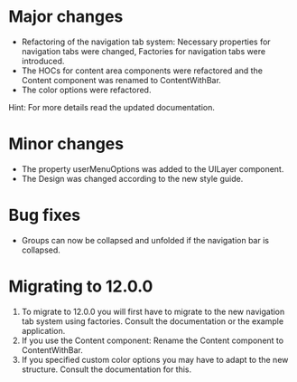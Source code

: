 # Major changes
- Refactoring of the navigation tab system: Necessary properties for navigation tabs were changed, Factories for navigation tabs were introduced.
- The HOCs for content area components were refactored and the Content component was renamed to ContentWithBar.
- The color options were refactored.

Hint: For more details read the updated documentation.

# Minor changes
- The property userMenuOptions was added to the UILayer component.
- The Design was changed according to the new style guide.

# Bug fixes
- Groups can now be collapsed and unfolded if the navigation bar is collapsed.

# Migrating to 12.0.0
1. To migrate to 12.0.0 you will first have to migrate to the new navigation tab system using factories. Consult the documentation or the example application.
2. If you use the Content component: Rename the Content component to ContentWithBar.
3. If you specified custom color options you may have to adapt to the new structure. Consult the documentation for this.